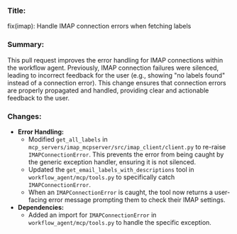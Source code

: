 ### Title:
fix(imap): Handle IMAP connection errors when fetching labels

### Summary:
This pull request improves the error handling for IMAP connections within the workflow agent. Previously, IMAP connection failures were silenced, leading to incorrect feedback for the user (e.g., showing "no labels found" instead of a connection error). This change ensures that connection errors are properly propagated and handled, providing clear and actionable feedback to the user.

### Changes:
- **Error Handling:**
    - Modified `get_all_labels` in `mcp_servers/imap_mcpserver/src/imap_client/client.py` to re-raise `IMAPConnectionError`. This prevents the error from being caught by the generic exception handler, ensuring it is not silenced.
    - Updated the `get_email_labels_with_descriptions` tool in `workflow_agent/mcp/tools.py` to specifically catch `IMAPConnectionError`.
    - When an `IMAPConnectionError` is caught, the tool now returns a user-facing error message prompting them to check their IMAP settings.
- **Dependencies:**
    - Added an import for `IMAPConnectionError` in `workflow_agent/mcp/tools.py` to handle the specific exception. 